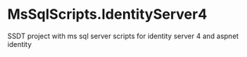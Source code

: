 # MsSqlScripts.IdentityServer4
SSDT project with ms sql server scripts for identity server 4 and aspnet identity
